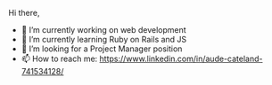 Hi there,
- 🔭 I’m currently working on web development 
- 🌱 I’m currently learning Ruby on Rails and JS
- 👯 I’m looking for a Project Manager position 
- 📫 How to reach me: https://www.linkedin.com/in/aude-cateland-741534128/
